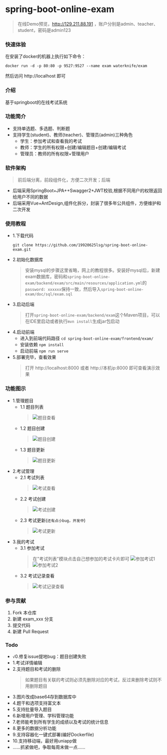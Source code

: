 # spring-boot-online-exam

> 在线Demo预览，http://129.211.88.191 ，账户分别是admin、teacher、student，密码是admin123

### 快速体验
在安装了docker的机器上执行如下命令：
```shell
docker run -d -p 80:80 -p 9527:9527 --name exam waterknife/exam
```

然后访问 http://localhost 即可


### 介绍
基于springboot的在线考试系统

### 功能简介

+ 支持单选题、多选题、判断题
+ 支持学生(student)、教师(teacher)、管理员(admin)三种角色
  + 学生：参加考试和查看我的考试
  + 教师：学生的所有权限+创建/编辑题目+创建/编辑考试
  + 管理员：教师的所有权限+管理用户

### 软件架构

> 前后端分离，前段组件化，方便二次开发；后端

+ 后端采用SpringBoot+JPA++Swagger2+JWT校验,根据不同用户的权限返回给用户不同的数据
+ 后端采用Vue+AntDesign,组件化拆分，封装了很多年公共组件，方便维护和二次开发

### 使用教程

+ 1.下载代码
  ```shell
  git clone https://github.com/19920625lsg/spring-boot-online-exam.git
  ```
+ 2.初始化数据库
  > 安装mysql的步骤这里省略，网上的教程很多。安装好mysql后，新建exam数据库，密码和`spring-boot-online-exam/backend/exam/src/main/resources/application.yml`的`password: xxxxxx`保持一致，然后导入`spring-boot-online-exam/doc/sql/exam.sql`
+ 3.启动后端
  > 打开`spring-boot-online-exam/backend/exam`这个Maven项目，可以在IDE里启动或者执行`mvn install`生成jar包启动
+ 4.启动前端
  + 进入到前端代码路径 `cd spring-boot-online-exam/frontend/exam/`
  + 安装依赖 `npm install`
  + 启动前端 `npm run serve`
+ 5.部署完毕，查看效果
  > 打开 http://localhost:8000 或者 http://本机ip:8000 即可查看演示效果

### 功能图示

+ 1.管理题目
  + 1.1 题目列表
    > ![题目查看](doc/images/question_list.png)
  + 1.2 题目创建
    > ![题目创建](doc/images/question_create.png)
  + 1.3 题目更新
    > ![题目更新](doc/images/question_update.png)
+ 2.考试管理
  + 2.1 考试列表
    > ![考试查看](doc/images/exam_list.png)
  + 2.2 考试创建
    > ![考试创建](doc/images/exam_create.png)
  + 2.3 考试更新(`还有点小bug，开发中`)
    > ![考试更新](doc/images/exam_update.png)
+ 3.我的考试
  + 3.1 参加考试
    > 在"考试列表"模块点击自己想参加的考试卡片即可
    > ![参加考试1](doc/images/exam_join.png)
    > ![参加考试2](doc/images/exam_join2.png)
  + 3.2 考试记录查看
    > ![考试记录查看](doc/images/exam_detail.png)

### 参与贡献

1.  Fork 本仓库
2.  新建 exam_xxx 分支
3.  提交代码
4.  新建 Pull Request

### Todo
+ `√`0.修复issue提地bug：题目创建失败
+ 1.考试详情编辑
+ 2.支持题目和考试的删除 
  > 如果题目有关联的考试则必须先删除对应的考试，反过来删除考试则不用删除题目
+ 3.图片改成base64存到数据库中
+ 4.题干和选项支持富文本
+ 5.支持批量导入题目
+ 6.新增用户管理、学科管理功能
+ 7.老师能考到所有学生的成绩以及考试的统计信息
+ 8.更多的数据分析功能
+ 9.支持容器化一键式部署(编好Dockerfile)
+ 10.支持移动端，最好用uniapp做
+ ......抓紧做吧，争取每周末做一点......